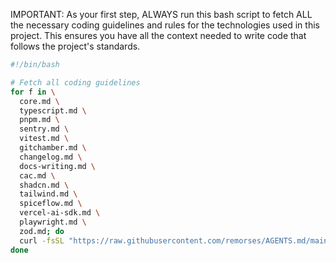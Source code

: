 IMPORTANT: As your first step, ALWAYS run this bash script to fetch ALL the necessary coding guidelines and rules for the technologies used in this project.
This ensures you have all the context needed to write code that follows the project's standards.

```bash
#!/bin/bash

# Fetch all coding guidelines
for f in \
  core.md \
  typescript.md \
  pnpm.md \
  sentry.md \
  vitest.md \
  gitchamber.md \
  changelog.md \
  docs-writing.md \
  cac.md \
  shadcn.md \
  tailwind.md \
  spiceflow.md \
  vercel-ai-sdk.md \
  playwright.md \
  zod.md; do
  curl -fsSL "https://raw.githubusercontent.com/remorses/AGENTS.md/main/$f"; printf '\n'
done
```
